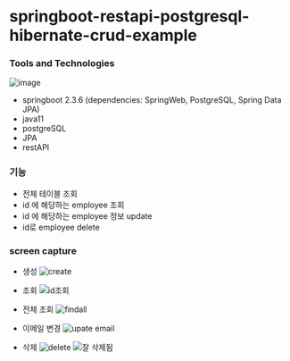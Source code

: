 # springboot-restapi-postgresql-hibernate-crud-example

### Tools and Technologies
![image](https://user-images.githubusercontent.com/45115557/116435259-22ed6780-a886-11eb-98ce-136ad7247383.png)
- springboot 2.3.6 (dependencies: SpringWeb, PostgreSQL, Spring Data JPA)
- java11
- postgreSQL
- JPA
- restAPI


### 기능
- 전체 테이블 조회
- id 에 해당하는 employee 조회
- id 에 해당하는 employee 정보 update
- id로 employee delete


### screen capture
- 생성
![create](https://user-images.githubusercontent.com/45115557/102078666-a154ea00-3e4e-11eb-9d59-c21d5b88acd0.PNG)

- 조회
![id조회](https://user-images.githubusercontent.com/45115557/102078705-b6ca1400-3e4e-11eb-84b0-5d5fa7b0d92c.PNG)

- 전체 조회
![findall](https://user-images.githubusercontent.com/45115557/102078721-bfbae580-3e4e-11eb-89d3-15fdd32670e7.PNG)

- 이메일 변경
![upate email](https://user-images.githubusercontent.com/45115557/102078781-d6f9d300-3e4e-11eb-89b5-85fe93465164.PNG)

- 삭제
![delete](https://user-images.githubusercontent.com/45115557/102078789-d95c2d00-3e4e-11eb-81c1-afbe843e5922.PNG)
![잘 삭제됨](https://user-images.githubusercontent.com/45115557/102078800-dcefb400-3e4e-11eb-9f6a-07708f71e573.PNG)


